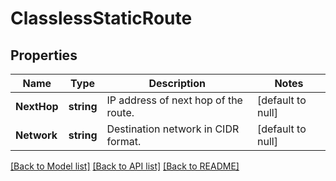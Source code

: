 # ClasslessStaticRoute

## Properties
Name | Type | Description | Notes
------------ | ------------- | ------------- | -------------
**NextHop** | **string** | IP address of next hop of the route. | [default to null]
**Network** | **string** | Destination network in CIDR format. | [default to null]

[[Back to Model list]](../README.md#documentation-for-models) [[Back to API list]](../README.md#documentation-for-api-endpoints) [[Back to README]](../README.md)

